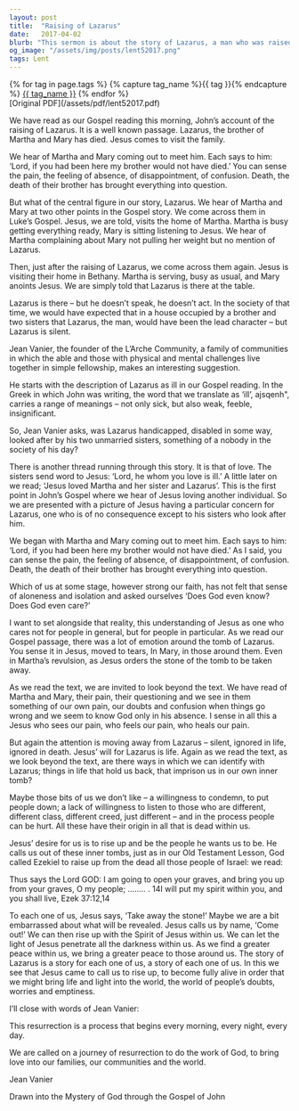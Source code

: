 ```yaml
---
layout: post
title:  "Raising of Lazarus"
date:   2017-04-02
blurb: "This sermon is about the story of Lazarus, a man who was raised from the dead by Jesus. The sermon explores the themes of love, death, and resurrection, and how these themes relate to our own lives. It suggests that Jesus' love for Lazarus, and his power to bring him back to life, is a metaphor for the spiritual resurrection that we can all experience."
og_image: "/assets/img/posts/lent52017.png"
tags: Lent
---    
```

<div class="tag-pills">
  {% for tag in page.tags %}
    {% capture tag_name %}{{ tag }}{% endcapture %}
    <a href="{{ site.baseurl }}/tag/{{ tag_name }}" class="tag-pill">{{ tag_name }}</a>
  {% endfor %}
</div>
[Original PDF](/assets/pdf/lent52017.pdf)

We have read as our Gospel reading this morning, John’s account of the raising of Lazarus. It is a well known passage. Lazarus, the brother of Martha and Mary has died. Jesus comes to visit the family.

We hear of Martha and Mary coming out to meet him. Each says to him: ‘Lord, if you had been here my brother would not have died.’ You can sense the pain, the feeling of absence, of disappointment, of confusion. Death, the death of their brother has brought everything into question.

But what of the central figure in our story, Lazarus. We hear of Martha and Mary at two other points in the Gospel story. We come across them in Luke’s Gospel. Jesus, we are told, visits the home of Martha. Martha is busy getting everything ready, Mary is sitting listening to Jesus. We hear of Martha complaining about Mary not pulling her weight but no mention of Lazarus.

Then, just after the raising of Lazarus, we come across them again. Jesus is visiting their home in Bethany. Martha is serving, busy as usual, and Mary anoints Jesus. We are simply told that Lazarus is there at the table.

Lazarus is there – but he doesn’t speak, he doesn’t act. In the society of that time, we would have expected that in a house occupied by a brother and two sisters that Lazarus, the man, would have been the lead character – but Lazarus is silent.

Jean Vanier, the founder of the L’Arche Community, a family of communities in which the able and those with physical and mental challenges live together in simple fellowship, makes an interesting suggestion.

He starts with the description of Lazarus as ill in our Gospel reading. In the Greek in which John was writing, the word that we translate as ‘ill’, ajsqenh", carries a range of meanings – not only sick, but also weak, feeble, insignificant.

So, Jean Vanier asks, was Lazarus handicapped, disabled in some way, looked after by his two unmarried sisters, something of a nobody in the society of his day?

There is another thread running through this story. It is that of love. The sisters send word to Jesus: ‘Lord, he whom you love is ill.’ A little later on we read; ‘Jesus loved Martha and her sister and Lazarus’. This is the first point in John’s Gospel where we hear of Jesus loving another individual. So we are presented with a picture of Jesus having a particular concern for Lazarus, one who is of no consequence except to his sisters who look after him.

We began with Martha and Mary coming out to meet him. Each says to him: ‘Lord, if you had been here my brother would not have died.’ As I said, you can sense the pain, the feeling of absence, of disappointment, of confusion. Death, the death of their brother has brought everything into question.

Which of us at some stage, however strong our faith, has not felt that sense of aloneness and isolation and asked ourselves ‘Does God even know? Does God even care?’

I want to set alongside that reality, this understanding of Jesus as one who cares not for people in general, but for people in particular. As we read our Gospel passage, there was a lot of emotion around the tomb of Lazarus. You sense it in Jesus, moved to tears, In Mary, in those around them. Even in Martha’s revulsion, as Jesus orders the stone of the tomb to be taken away.

As we read the text, we are invited to look beyond the text. We have read of Martha and Mary, their pain, their questioning and we see in them something of our own pain, our doubts and confusion when things go wrong and we seem to know God only in his absence. I sense in all this a Jesus who sees our pain, who feels our pain, who heals our pain.

But again the attention is moving away from Lazarus – silent, ignored in life, ignored in death. Jesus’ will for Lazarus is life. Again as we read the text, as we look beyond the text, are there ways in which we can identify with Lazarus; things in life that hold us back, that imprison us in our own inner tomb?

Maybe those bits of us we don’t like – a willingness to condemn, to put people down; a lack of willingness to listen to those who are different, different class, different creed, just different – and in the process people can be hurt. All these have their origin in all that is dead within us.

Jesus’ desire for us is to rise up and be the people he wants us to be. He calls us out of these inner tombs, just as in our Old Testament Lesson, God called Ezekiel to raise up from the dead all those people of Israel: we read:

Thus says the Lord GOD: I am going to open your graves, and bring you up from your graves, O my people; …….. . 14I will put my spirit within you, and you shall live, Ezek 37:12,14

To each one of us, Jesus says, ‘Take away the stone!’ Maybe we are a bit embarrassed about what will be revealed. Jesus calls us by name, ‘Come out!’ We can then rise up with the Spirit of Jesus within us. We can let the light of Jesus penetrate all the darkness within us. As we find a greater peace within us, we bring a greater peace to those around us. The story of Lazarus is a story for each one of us, a story of each one of us. In this we see that Jesus came to call us to rise up, to become fully alive in order that we might bring life and light into the world, the world of people’s doubts, worries and emptiness.

I’ll close with words of Jean Vanier:

This resurrection is a process that begins every morning, every night, every day.

We are called on a journey of resurrection to do the work of God, to bring love into our families, our communities and the world.

Jean Vanier

Drawn into the Mystery of God through the Gospel of John
